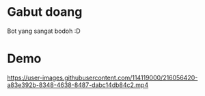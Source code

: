 # Gabut doang

Bot yang sangat bodoh :D

# Demo

https://user-images.githubusercontent.com/114119000/216056420-a83e392b-8348-4638-8487-dabc14db84c2.mp4


